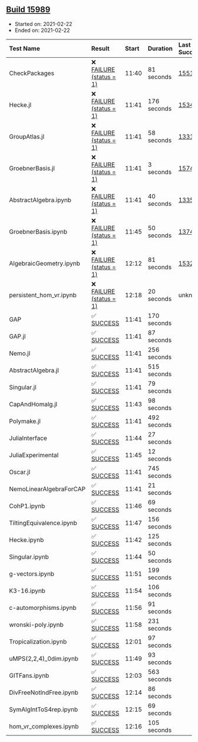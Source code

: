## [Build 15989](https://oscarci.mathematik.uni-kl.de/job/oscar/15989/)

* Started on: 2021-02-22
* Ended on: 2021-02-22

| Test Name    | Result | Start | Duration | Last Success | First Failure |
|:-------------|:-------|:------|:---------|:-------------|:--------------|
| CheckPackages | ❌ [FAILURE (status = 1)](https://oscarci.mathematik.uni-kl.de/job/oscar/15989/artifact/logs/build-15989/CheckPackages.log) | 11:40 | 81 seconds | [15514](https://oscarci.mathematik.uni-kl.de/job/oscar/15514/) | [15515](https://oscarci.mathematik.uni-kl.de/job/oscar/15515/) |
| Hecke.jl | ❌ [FAILURE (status = 1)](https://oscarci.mathematik.uni-kl.de/job/oscar/15989/artifact/logs/build-15989/Hecke.jl.log) | 11:41 | 176 seconds | [15344](https://oscarci.mathematik.uni-kl.de/job/oscar/15344/) | [15348](https://oscarci.mathematik.uni-kl.de/job/oscar/15348/) |
| GroupAtlas.jl | ❌ [FAILURE (status = 1)](https://oscarci.mathematik.uni-kl.de/job/oscar/15989/artifact/logs/build-15989/GroupAtlas.jl.log) | 11:41 | 58 seconds | [13311](https://oscarci.mathematik.uni-kl.de/job/oscar/13311/) | [13312](https://oscarci.mathematik.uni-kl.de/job/oscar/13312/) |
| GroebnerBasis.jl | ❌ [FAILURE (status = 1)](https://oscarci.mathematik.uni-kl.de/job/oscar/15989/artifact/logs/build-15989/GroebnerBasis.jl.log) | 11:41 | 3 seconds | [15745](https://oscarci.mathematik.uni-kl.de/job/oscar/15745/) | [15746](https://oscarci.mathematik.uni-kl.de/job/oscar/15746/) |
| AbstractAlgebra.ipynb | ❌ [FAILURE (status = 1)](https://oscarci.mathematik.uni-kl.de/job/oscar/15989/artifact/logs/build-15989/AbstractAlgebra.ipynb.log) | 11:41 | 40 seconds | [13355](https://oscarci.mathematik.uni-kl.de/job/oscar/13355/) | [13356](https://oscarci.mathematik.uni-kl.de/job/oscar/13356/) |
| GroebnerBasis.ipynb | ❌ [FAILURE (status = 1)](https://oscarci.mathematik.uni-kl.de/job/oscar/15989/artifact/logs/build-15989/GroebnerBasis.ipynb.log) | 11:45 | 50 seconds | [13748](https://oscarci.mathematik.uni-kl.de/job/oscar/13748/) | [13749](https://oscarci.mathematik.uni-kl.de/job/oscar/13749/) |
| AlgebraicGeometry.ipynb | ❌ [FAILURE (status = 1)](https://oscarci.mathematik.uni-kl.de/job/oscar/15989/artifact/logs/build-15989/AlgebraicGeometry.ipynb.log) | 12:12 | 81 seconds | [15322](https://oscarci.mathematik.uni-kl.de/job/oscar/15322/) | [15323](https://oscarci.mathematik.uni-kl.de/job/oscar/15323/) |
| persistent_hom_vr.ipynb | ❌ [FAILURE (status = 1)](https://oscarci.mathematik.uni-kl.de/job/oscar/15989/artifact/logs/build-15989/persistent_hom_vr.ipynb.log) | 12:18 | 20 seconds | unknown | unknown |
| GAP | ✅ [SUCCESS](https://oscarci.mathematik.uni-kl.de/job/oscar/15989/artifact/logs/build-15989/GAP.log) | 11:41 | 170 seconds |  |  |
| GAP.jl | ✅ [SUCCESS](https://oscarci.mathematik.uni-kl.de/job/oscar/15989/artifact/logs/build-15989/GAP.jl.log) | 11:41 | 87 seconds |  |  |
| Nemo.jl | ✅ [SUCCESS](https://oscarci.mathematik.uni-kl.de/job/oscar/15989/artifact/logs/build-15989/Nemo.jl.log) | 11:41 | 256 seconds |  |  |
| AbstractAlgebra.jl | ✅ [SUCCESS](https://oscarci.mathematik.uni-kl.de/job/oscar/15989/artifact/logs/build-15989/AbstractAlgebra.jl.log) | 11:41 | 515 seconds |  |  |
| Singular.jl | ✅ [SUCCESS](https://oscarci.mathematik.uni-kl.de/job/oscar/15989/artifact/logs/build-15989/Singular.jl.log) | 11:41 | 79 seconds |  |  |
| CapAndHomalg.jl | ✅ [SUCCESS](https://oscarci.mathematik.uni-kl.de/job/oscar/15989/artifact/logs/build-15989/CapAndHomalg.jl.log) | 11:43 | 98 seconds |  |  |
| Polymake.jl | ✅ [SUCCESS](https://oscarci.mathematik.uni-kl.de/job/oscar/15989/artifact/logs/build-15989/Polymake.jl.log) | 11:41 | 492 seconds |  |  |
| JuliaInterface | ✅ [SUCCESS](https://oscarci.mathematik.uni-kl.de/job/oscar/15989/artifact/logs/build-15989/JuliaInterface.log) | 11:44 | 27 seconds |  |  |
| JuliaExperimental | ✅ [SUCCESS](https://oscarci.mathematik.uni-kl.de/job/oscar/15989/artifact/logs/build-15989/JuliaExperimental.log) | 11:45 | 12 seconds |  |  |
| Oscar.jl | ✅ [SUCCESS](https://oscarci.mathematik.uni-kl.de/job/oscar/15989/artifact/logs/build-15989/Oscar.jl.log) | 11:41 | 745 seconds |  |  |
| NemoLinearAlgebraForCAP | ✅ [SUCCESS](https://oscarci.mathematik.uni-kl.de/job/oscar/15989/artifact/logs/build-15989/NemoLinearAlgebraForCAP.log) | 11:41 | 21 seconds |  |  |
| CohP1.ipynb | ✅ [SUCCESS](https://oscarci.mathematik.uni-kl.de/job/oscar/15989/artifact/logs/build-15989/CohP1.ipynb.log) | 11:46 | 69 seconds |  |  |
| TiltingEquivalence.ipynb | ✅ [SUCCESS](https://oscarci.mathematik.uni-kl.de/job/oscar/15989/artifact/logs/build-15989/TiltingEquivalence.ipynb.log) | 11:47 | 156 seconds |  |  |
| Hecke.ipynb | ✅ [SUCCESS](https://oscarci.mathematik.uni-kl.de/job/oscar/15989/artifact/logs/build-15989/Hecke.ipynb.log) | 11:42 | 125 seconds |  |  |
| Singular.ipynb | ✅ [SUCCESS](https://oscarci.mathematik.uni-kl.de/job/oscar/15989/artifact/logs/build-15989/Singular.ipynb.log) | 11:44 | 50 seconds |  |  |
| g-vectors.ipynb | ✅ [SUCCESS](https://oscarci.mathematik.uni-kl.de/job/oscar/15989/artifact/logs/build-15989/g-vectors.ipynb.log) | 11:51 | 199 seconds |  |  |
| K3-16.ipynb | ✅ [SUCCESS](https://oscarci.mathematik.uni-kl.de/job/oscar/15989/artifact/logs/build-15989/K3-16.ipynb.log) | 11:54 | 106 seconds |  |  |
| c-automorphisms.ipynb | ✅ [SUCCESS](https://oscarci.mathematik.uni-kl.de/job/oscar/15989/artifact/logs/build-15989/c-automorphisms.ipynb.log) | 11:56 | 91 seconds |  |  |
| wronski-poly.ipynb | ✅ [SUCCESS](https://oscarci.mathematik.uni-kl.de/job/oscar/15989/artifact/logs/build-15989/wronski-poly.ipynb.log) | 11:58 | 231 seconds |  |  |
| Tropicalization.ipynb | ✅ [SUCCESS](https://oscarci.mathematik.uni-kl.de/job/oscar/15989/artifact/logs/build-15989/Tropicalization.ipynb.log) | 12:01 | 97 seconds |  |  |
| uMPS(2,2,4)_0dim.ipynb | ✅ [SUCCESS](https://oscarci.mathematik.uni-kl.de/job/oscar/15989/artifact/logs/build-15989/uMPS-2-2-4-_0dim.ipynb.log) | 11:49 | 93 seconds |  |  |
| GITFans.ipynb | ✅ [SUCCESS](https://oscarci.mathematik.uni-kl.de/job/oscar/15989/artifact/logs/build-15989/GITFans.ipynb.log) | 12:03 | 563 seconds |  |  |
| DivFreeNotIndFree.ipynb | ✅ [SUCCESS](https://oscarci.mathematik.uni-kl.de/job/oscar/15989/artifact/logs/build-15989/DivFreeNotIndFree.ipynb.log) | 12:14 | 86 seconds |  |  |
| SymAlgIntToS4rep.ipynb | ✅ [SUCCESS](https://oscarci.mathematik.uni-kl.de/job/oscar/15989/artifact/logs/build-15989/SymAlgIntToS4rep.ipynb.log) | 12:15 | 69 seconds |  |  |
| hom_vr_complexes.ipynb | ✅ [SUCCESS](https://oscarci.mathematik.uni-kl.de/job/oscar/15989/artifact/logs/build-15989/hom_vr_complexes.ipynb.log) | 12:16 | 105 seconds |  |  |
